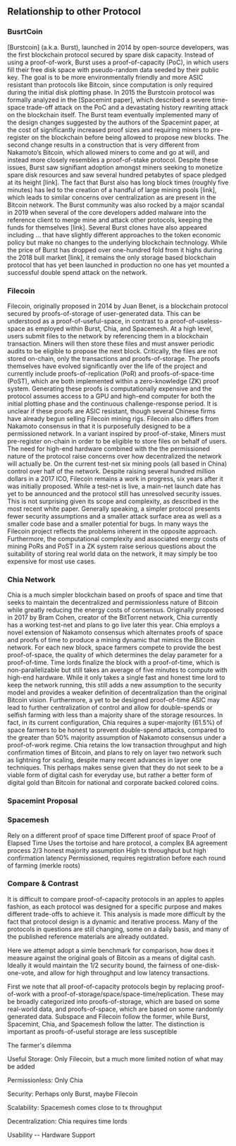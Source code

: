 ## Relationship to other Protocol

### BusrtCoin

[Burstcoin] (a.k.a. Burst), launched in 2014 by open-source developers, was the first blockchain protocol secured by spare disk capacity. Instead of using a proof-of-work, Burst uses a proof-of-capacity (PoC), in which users fill their free disk space with pseudo-random data seeded by their public key. The goal is to be more environmentally friendly and more ASIC resistant than protocols like Bitcoin, since computation is only required during the initial disk plotting phase. In 2015 the Burstcoin protocol was formally analyzed in the [Spacemint paper], which described a severe time-space trade-off attack on the PoC and a devastating history rewriting attack on the blockchain itself. The Burst team eventually implemented many of the design changes suggested by the authors of the Spacemint paper, at the cost of significantly increased proof sizes and requiring miners to pre-register on the blockchain before being allowed to propose new blocks. The second change results in a construction that is very different from Nakamoto’s Bitcoin, which allowed miners to come and go at will, and instead more closely resembles a proof-of-stake protocol. Despite these issues, Burst saw signifiant adoption amongst miners seeking to monetize spare disk resources and saw several hundred petabytes of space pledged at its height [link]. The fact that Burst also has long block times (roughly five minutes) has led to the creation of a handful of large mining pools [link], which leads to similar concerns over centralization as are present in the Bitcoin network. The Burst community was also rocked by a major scandal in 2019 when several of the core developers added malware into the reference client to merge mine and attack other protocols, keeping the funds for themselves [link]. Several Burst clones have also appeared including … that have slightly different approaches to the token economic policy but make no changes to the underlying blockchain technology. While the price of Burst has dropped over one-hundred fold from it highs during the 2018 bull market [link], it remains the only storage based blockchain protocol that has yet been launched in production no one has yet mounted a successful double spend attack on the network.

### Filecoin

Filecoin, originally proposed in 2014 by Juan Benet, is a blockchain protocol secured by proofs-of-storage of user-generated data. This can be understood as a proof-of-useful-space, in contrast to a proof-of-useless-space as employed within Burst, Chia, and Spacemesh. At a high level, users submit files to the network by referencing them in a blockchain transaction. Miners will then store these files and must answer periodic audits to be eligible to propose the next block. Critically, the files are not stored on-chain, only the transactions and proofs-of-storage. The proofs themselves have evolved significantly over the life of the project and currently include proofs-of-replication (PoR) and proofs-of-space-time (PoST), which are both implemented within a zero-knowledge (ZK) proof system. Generating these proofs is computationally expensive and the protocol assumes access to a GPU and high-end computer for both the initial plotting phase and the continuous challenge-response period.  It is unclear if these proofs are ASIC resistant, though several Chinese firms have already begun selling Filecoin mining rigs. Filecoin also differs from Nakamoto consensus in that it is purposefully designed to be a permissioned network. In a variant inspired by proof-of-stake, Miners must pre-register on-chain in order to be eligible to store files on behalf of users. The need for high-end hardware combined with the the permissioned nature of the protocol raise concerns over how decentralized the network will actually be. On the current test-net six mining pools (all based in China) control over half of the network. Despite raising several hundred million dollars in a 2017 ICO, Filecoin remains a work in progress, six years after it was initially proposed. While a test-net is live, a main-net launch date has yet to be announced and the protocol still has unresolved security issues. This is not surprising given its scope and complexity, as described in the most recent white paper. Generally speaking, a simpler protocol presents fewer security assumptions and a smaller attack surface area as well as a smaller code base and a smaller potential for bugs. In many ways the Filecoin project reflects the problems inherent in the opposite approach. Furthermore, the computational complexity and associated energy costs of mining PoRs and PoST in a ZK system raise serious questions about the suitability of storing real world data on the network, it may simply be too expensive for most use cases. 

### Chia Network

Chia is a much simpler blockchain based on proofs of space and time that seeks to maintain the decentralized and permissionless nature of Bitcoin while greatly reducing the energy costs of consensus. Originally proposed in 2017 by Bram Cohen, creator of the BitTorrent network, Chia currently has a working test-net and plans to go live later this year. Chia employs a novel extension of Nakamoto consensus which alternates proofs of space and proofs of time to produce a mining dynamic that mimics the Bitcoin network. For each new block, space farmers compete to provide the best proof-of-space, the quality of which determines the delay parameter for a proof-of-time. Time lords finalize the block with a proof-of-time, which is non-parallelizable but still takes an average of five minutes to compute with high-end hardware. While it only takes a single fast and honest time lord to keep the network running, this still adds a new assumption to the security model and provides a weaker definition of decentralization than the original Bitcoin vision. Furthermore, a yet to be designed proof-of-time ASIC may lead to further centralization of control and allow for double-spends or selfish farming with less than a majority share of the storage resources. In fact, in its current configuration, Chia requires a super-majority (61.5%) of space farmers to be honest to prevent double-spend attacks, compared to the greater than 50% majority assumption of Nakamoto consensus under a proof-of-work regime. Chia retains the low transaction throughput and high confirmation times of Bitcoin, and plans to rely on layer two network such as lightning for scaling, despite many recent advances in layer one techniques. This perhaps makes sense given that they do not seek to be a viable form of digital cash for everyday use, but rather a better form of digital gold than Bitcoin for national and corporate backed colored coins.

### Spacemint Proposal

### Spacemesh

Rely on a different proof of space time
Different proof of space
Proof of Elapsed Time
Uses the tortoise and hare protocol, a complex BA agreement process
2/3 honest majority assumption
High tx throughput but high confirmation latency
Permissioned, requires registration before each round of farming (merkle roots)


### Compare & Contrast

It is difficult to compare proof-of-capacity protocols in an apples to apples fashion, as each protocol was designed for a specific purpose and makes different trade-offs to achieve it. This analysis is made more difficult by the fact that protocol design is a dynamic and iterative process. Many of the protocols in questions are still changing, some on a daily basis, and many of the published reference materials are already outdated.

Here we attempt adopt a simle benchmark for comparison, how does it measure against the original goals of Bitcoin as a means of digital cash. Ideally it would maintain the 1/2 security bound, the fairness of one-disk-one-vote, and allow for high throughput and low latency transactions.

First we note that all proof-of-capacity protocols begin by replacing proof-of-work with a proof-of-storage/space/space-time/replication. These may be broadly categorized into proofs-of-storage, which are based on some real-world data, and proofs-of-space, which are based on some randomly generated data. Subspace and Filecoin follow the former, while Burst, Spacemint, Chia, and Spacemesh follow the latter. The distinction is important as proofs-of-useful storage are less susceptible 

The farmer's dilemma    

Useful Storage: Only Filecoin, but a much more limited notion of what may be added

Permissionless: Only Chia

Security: Perhaps only Burst, maybe Filecoin

Scalability: Spacemesh comes close to tx throughput

Decentralization: Chia requires time lords 

Usability -- Hardware Support
